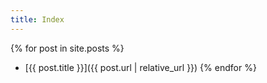 ```yaml
---
title: Index
---
```


{% for post in site.posts %}
  * [{{ post.title }}]({{ post.url | relative_url }})
{% endfor %}
